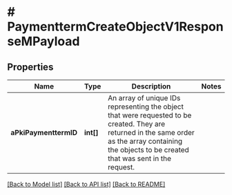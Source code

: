 # # PaymenttermCreateObjectV1ResponseMPayload

## Properties

Name | Type | Description | Notes
------------ | ------------- | ------------- | -------------
**aPkiPaymenttermID** | **int[]** | An array of unique IDs representing the object that were requested to be created.  They are returned in the same order as the array containing the objects to be created that was sent in the request. |

[[Back to Model list]](../../README.md#models) [[Back to API list]](../../README.md#endpoints) [[Back to README]](../../README.md)
